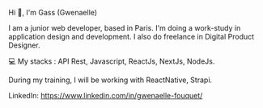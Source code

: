 Hi 👋, I'm Gass (Gwenaelle)

I am a junior web developer, based in Paris. I'm doing a work-study in application design and development. I also do freelance in Digital Product Designer.

💻 My stacks : API Rest, Javascript, ReactJs, NextJs, NodeJs.

During my training, I will be working with ReactNative, Strapi.



LinkedIn: https://www.linkedin.com/in/gwenaelle-fouquet/



<!--
**Gass-Dev/Gass-Dev** is a ✨ _special_ ✨ repository because its `README.md` (this file) appears on your GitHub profile.
